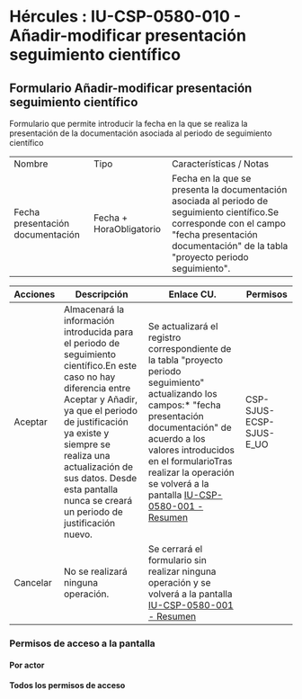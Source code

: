 # Hércules : IU\-CSP\-0580\-010 \- Añadir\-modificar presentación seguimiento científico



## Formulario Añadir\-modificar presentación seguimiento científico

Formulario que permite introducir la fecha en la que se realiza la presentación de la documentación asociada al periodo de seguimiento científico



|  | | |
| --- | --- | --- |
| Nombre | Tipo | Características / Notas |
| Fecha presentación documentación | Fecha \+ HoraObligatorio | Fecha en la que se presenta la documentación asociada al periodo de seguimiento científico.Se corresponde con el campo "fecha presentación documentación" de la tabla "proyecto periodo seguimiento". |



| Acciones | Descripción | Enlace CU. | Permisos |
| --- | --- | --- | --- |
| Aceptar | Almacenará la información introducida para el periodo de seguimiento científico.En este caso no hay diferencia entre Aceptar y Añadir, ya que el periodo de justificación ya existe y siempre se realiza una actualización de sus datos. Desde esta pantalla nunca se creará un periodo de justificación nuevo. | Se actualizará el registro correspondiente de la tabla "proyecto periodo seguimiento" actualizando los campos:* "fecha presentación documentación"  de acuerdo a los valores introducidos en el formularioTras realizar la operación se volverá a la pantalla [IU\-CSP\-0580\-001 \- Resumen](/hercules/sgi-sistema-de-gestion-de-investigacion/requisitos-y-analisis-funcional/analisis-funcional-sgi-hercules/csp-modulo-de-convocatorias-ayudas-solicitudes-proyectos-y-contratos-y-grupos-de-investigacion/csp-interfaz-de-usuario/iu-csp-0500-ejecucion-economica/iu-csp-0580-seguimiento-justificacion/iu-csp-0580-001-resumen.md "/hercules/sgi-sistema-de-gestion-de-investigacion/requisitos-y-analisis-funcional/analisis-funcional-sgi-hercules/csp-modulo-de-convocatorias-ayudas-solicitudes-proyectos-y-contratos-y-grupos-de-investigacion/csp-interfaz-de-usuario/iu-csp-0500-ejecucion-economica/iu-csp-0580-seguimiento-justificacion/iu-csp-0580-001-resumen.md") | CSP\-SJUS\-ECSP\-SJUS\-E\_UO |
| Cancelar | No se realizará ninguna operación. | Se cerrará el formulario sin realizar ninguna operación y se volverá a la pantalla [IU\-CSP\-0580\-001 \- Resumen](/hercules/sgi-sistema-de-gestion-de-investigacion/requisitos-y-analisis-funcional/analisis-funcional-sgi-hercules/csp-modulo-de-convocatorias-ayudas-solicitudes-proyectos-y-contratos-y-grupos-de-investigacion/csp-interfaz-de-usuario/iu-csp-0500-ejecucion-economica/iu-csp-0580-seguimiento-justificacion/iu-csp-0580-001-resumen.md "/hercules/sgi-sistema-de-gestion-de-investigacion/requisitos-y-analisis-funcional/analisis-funcional-sgi-hercules/csp-modulo-de-convocatorias-ayudas-solicitudes-proyectos-y-contratos-y-grupos-de-investigacion/csp-interfaz-de-usuario/iu-csp-0500-ejecucion-economica/iu-csp-0580-seguimiento-justificacion/iu-csp-0580-001-resumen.md") |  |

  


### Permisos de acceso a la pantalla

#### Por actor

#### Todos los permisos de acceso

  
  
  
  





